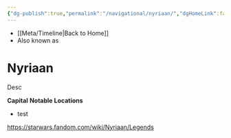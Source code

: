 ```yaml
---
{"dg-publish":true,"permalink":"/navigational/nyriaan/","dgHomeLink":false}
---
```


- [[Meta/Timeline\|Back to Home]]
- Also known as 

# Nyriaan
Desc

**Capital**
**Notable Locations**
- test

https://starwars.fandom.com/wiki/Nyriaan/Legends